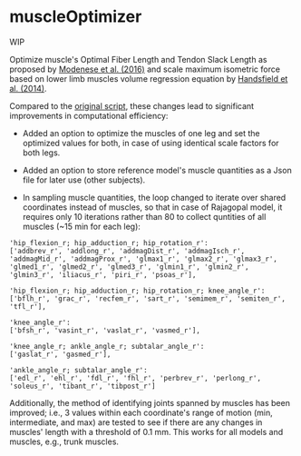 # muscleOptimizer
WIP

Optimize muscle's Optimal Fiber Length and Tendon Slack Length as proposed by [Modenese et al. (2016)](https://doi.org/10.1016/j.jbiomech.2015.11.006) and scale maximum isometric force based on lower limb muscles volume regression equation by [Handsfield et al. (2014)](https://doi.org/10.1016/j.jbiomech.2013.12.002).

Compared to the [original script](https://github.com/modenaxe/MuscleParamOptimizer), these changes lead to significant improvements in computational efficiency:

* Added an option to optimize the muscles of one leg and set the optimized values for both, in case of using identical scale factors for both legs.

* Added an option to store reference model's muscle quantities as a Json file for later use (other subjects).

* In sampling muscle quantities, the loop changed to iterate over shared coordinates instead of muscles, so that in case of Rajagopal model, it requires only 10 iterations rather than 80 to collect quntities of all muscles (~15 min for each leg):

```
'hip_flexion_r; hip_adduction_r; hip_rotation_r': 
['addbrev_r', 'addlong_r', 'addmagDist_r', 'addmagIsch_r', 'addmagMid_r', 'addmagProx_r', 'glmax1_r', 'glmax2_r', 'glmax3_r', 'glmed1_r', 'glmed2_r', 'glmed3_r', 'glmin1_r', 'glmin2_r', 'glmin3_r', 'iliacus_r', 'piri_r', 'psoas_r'],

'hip_flexion_r; hip_adduction_r; hip_rotation_r; knee_angle_r': 
['bflh_r', 'grac_r', 'recfem_r', 'sart_r', 'semimem_r', 'semiten_r', 'tfl_r'],

'knee_angle_r':
['bfsh_r', 'vasint_r', 'vaslat_r', 'vasmed_r'],

'knee_angle_r; ankle_angle_r; subtalar_angle_r':
['gaslat_r', 'gasmed_r'],

'ankle_angle_r; subtalar_angle_r': 
['edl_r', 'ehl_r', 'fdl_r', 'fhl_r', 'perbrev_r', 'perlong_r', 'soleus_r', 'tibant_r', 'tibpost_r']
```

Additionally, the method of identifying joints spanned by muscles has been improved; i.e., 3 values within each coordinate's range of motion (min, intermediate, and max) are tested to see if there are any changes in muscles' length with a threshold of 0.1 mm. This works for all models and muscles, e.g., trunk muscles.
